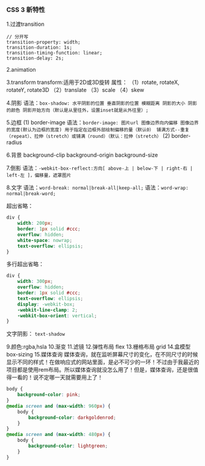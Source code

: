 ### CSS 3 新特性
1.过渡transition
```
// 分开写
transition-property: width;
transition-duration: 1s;
transition-timing-function: linear;
transition-delay: 2s;
```
2.animation

3.transform
transform:适用于2D或3D旋转
属性：
（1）rotate, rotateX, rotateY, rotate3D
（2）translate
（3）scale
（4）skew

4.阴影
语法：`box-shadow: 水平阴影的位置 垂直阴影的位置 模糊距离 阴影的大小 阴影的颜色 阴影开始方向（默认是从里往外，设置inset就是从外往里）;`

5.边框
(1) border-image
语法：`border-image: 图片url 图像边界向内偏移 图像边界的宽度(默认为边框的宽度) 用于指定在边框外部绘制偏移的量（默认0） 铺满方式--重复（repeat）、拉伸（stretch）或铺满（round）（默认：拉伸（stretch）`
(2) border-radius


6.背景
background-clip
background-origin
background-size

7.倒影
语法：`-webkit-box-reflect:方向[ above-上 | below-下 | right-右 | left-左 ]，偏移量，遮罩图片`

8.文字
语法：`word-break: normal|break-all|keep-all;`
语法：`word-wrap: normal|break-word;`

超出省略：
```css
div {
    width: 200px;
    border: 1px solid #ccc;
    overflow: hidden;
    white-space: nowrap;
    text-overflow: ellipsis;
}
```

多行超出省略：
```css
div {
    width: 300px;
    overflow: hidden;
    border: 1px solid #ccc;
    text-overflow: ellipsis;
    display: -webkit-box;
    -webkit-line-clamp: 2;
    -webkit-box-orient: vertical;
}
```

文字阴影： `text-shadow`

9.颜色:rgba,hsla
10.渐变
11.滤镜
12.弹性布局 flex
13.栅格布局 grid
14.盒模型 box-sizing
15.媒体查询
媒体查询，就在监听屏幕尺寸的变化，在不同尺寸的时候显示不同的样式！在做响应式的网站里面，是必不可少的一环！不过由于我最近的项目都是使用rem布局。所以媒体查询就没怎么用了！但是，媒体查询，还是很值得一看的！说不定哪一天就需要用上了！
```css
body {
    background-color: pink;
}
@media screen and (max-width: 960px) {
    body {
        background-color: darkgoldenrod;
    }
}
@media screen and (max-width: 480px) {
    body {
        background-color: lightgreen;
    }
}
```
